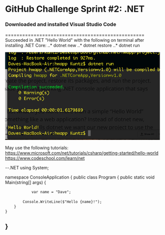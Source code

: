 # GitHub Challenge Sprint #2: .NET

### Downloaded and installed Visual Studio Code
=================================================
Succeeded in .NET "Hello World" with the following on terminal after installing .NET Core:
..* dotnet new
..* dotnet restore
..* dotnet run

![alt text](https://github.com/dkuntz811/githubchallenge_sprint2/blob/master/Screen%20Shot%202016-09-29%20at%207.23.31%20PM.png)

May use the following tutorials: 
https://www.microsoft.com/net/tutorials/csharp/getting-started/hello-world
https://www.codeschool.com/learn/net


--.NET
using System;

namespace ConsoleApplication
{
    public class Program
    {
        public static void Main(string[] args)
        {
            
                var name = "Dave";

            Console.WriteLine($"Hello {name}!");
        }
    }
}
--

